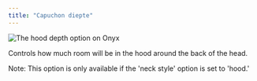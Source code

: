 ```yaml
---
title: "Capuchon diepte"
---
```


![The hood depth option on Onyx](hooddepth.svg)

Controls how much room will be in the hood around the back of the head.

Note: This option is only available if the 'neck style' option is set to 'hood.'
